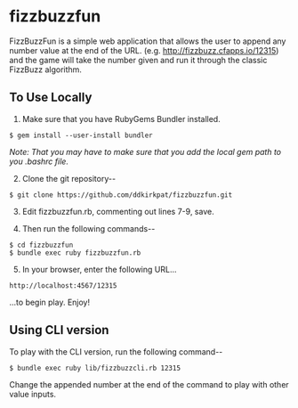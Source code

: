 fizzbuzzfun
===========

FizzBuzzFun is a simple web application that allows the user to append any number value at the end of the URL.
(e.g. http://fizzbuzz.cfapps.io/12315) and the game will take the number given and run it through the classic FizzBuzz
algorithm. 

## To Use Locally

1. Make sure that you have RubyGems Bundler installed.

`$ gem install --user-install bundler`

*Note: That you may have to make sure that you add the local gem path to you .bashrc file.*

2. Clone the git repository--

`$ git clone https://github.com/ddkirkpat/fizzbuzzfun.git`

3. Edit fizzbuzzfun.rb, commenting out lines 7-9, save.

4. Then run the following commands--

```
$ cd fizzbuzzfun
$ bundle exec ruby fizzbuzzfun.rb
```

5. In your browser, enter the following URL...

`http://localhost:4567/12315`

...to begin play. Enjoy!

## Using CLI version

To play with the CLI version, run the following command--

`$ bundle exec ruby lib/fizzbuzzcli.rb 12315`

Change the appended number at the end of the command to play with other value inputs.

